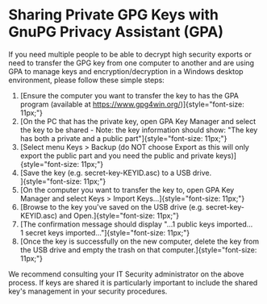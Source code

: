 # Sharing Private GPG Keys with GnuPG Privacy Assistant (GPA)

If you need multiple people to be able to decrypt high security exports
or need to transfer the GPG key from one computer to another and are
using GPA to manage keys and encryption/decryption in a Windows desktop
environment, please follow these simple steps:

1.  [Ensure the computer you want to transfer the key to has the GPA
    program (available at
    <https://www.gpg4win.org/>)]{style="font-size: 11px;"}
2.  [On the PC that has the private key, open GPA Key Manager and select
    the key to be shared - Note: the key information should show: \"The
    key has both a private and a public
    part\"]{style="font-size: 11px;"}
3.  [Select menu Keys \> Backup (do NOT choose Export as this will only
    export the public part and you need the public and private
    keys)]{style="font-size: 11px;"}
4.  [Save the key (e.g. secret-key-KEYID.asc) to a USB drive.\
    ]{style="font-size: 11px;"}
5.  [On the computer you want to transfer the key to, open GPA Key
    Manager and select Keys \> Import
    Keys\...]{style="font-size: 11px;"}
6.  [Browse to the key you\'ve saved on the USB drive (e.g.
    secret-key-KEYID.asc) and Open.]{style="font-size: 11px;"}
7.  [The confirmation message should display \"\...1 public keys
    imported\... 1 secret keys imported\...\"]{style="font-size: 11px;"}
8.  [Once the key is successfully on the new computer, delete the key
    from the USB drive and empty the trash on that
    computer.]{style="font-size: 11px;"}

We recommend consulting your IT Security administrator on the above
process. If keys are shared it is particularly important to include the
shared key\'s management in your security procedures.
